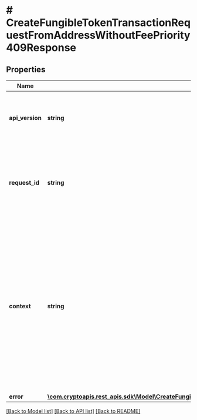 # # CreateFungibleTokenTransactionRequestFromAddressWithoutFeePriority409Response

## Properties

Name | Type | Description | Notes
------------ | ------------- | ------------- | -------------
**api_version** | **string** | Specifies the version of the API that incorporates this endpoint. |
**request_id** | **string** | Defines the ID of the request. The &#x60;requestId&#x60; is generated by Crypto APIs and it&#39;s unique for every request. |
**context** | **string** | In batch situations the user can use the context to correlate responses with requests. This property is present regardless of whether the response was successful or returned as an error. &#x60;context&#x60; is specified by the user. | [optional]
**error** | [**\com.cryptoapis.rest_apis.sdk\Model\CreateFungibleTokenTransactionRequestFromAddressWithoutFeePriorityE409**](CreateFungibleTokenTransactionRequestFromAddressWithoutFeePriorityE409.md) |  |

[[Back to Model list]](../../README.md#models) [[Back to API list]](../../README.md#endpoints) [[Back to README]](../../README.md)
